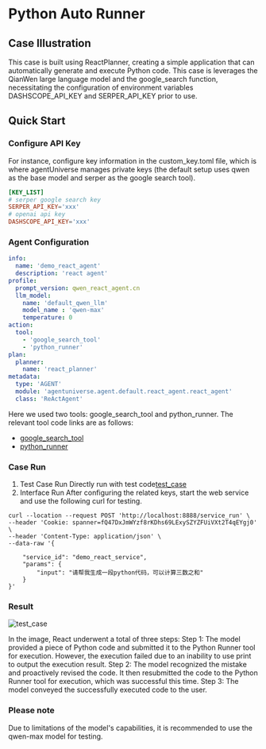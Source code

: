# Python Auto Runner
## Case Illustration
This case is built using ReactPlanner, creating a simple application that can automatically generate and execute Python code.
This case is leverages the QianWen large language model and the google_search function, necessitating the configuration of environment variables DASHSCOPE_API_KEY and SERPER_API_KEY prior to use.

## Quick Start
### Configure API Key
For instance, configure key information in the custom_key.toml file, which is where agentUniverse manages private keys (the default setup uses qwen as the base model and serper as the google search tool).
```toml
[KEY_LIST]
# serper google search key
SERPER_API_KEY='xxx'
# openai api key
DASHSCOPE_API_KEY='xxx'
```

### Agent Configuration
```yaml
info:
  name: 'demo_react_agent'
  description: 'react agent'
profile:
  prompt_version: qwen_react_agent.cn
  llm_model:
    name: 'default_qwen_llm'
    model_name : 'qwen-max'
    temperature: 0
action:
  tool:
    - 'google_search_tool'
    - 'python_runner'
plan:
  planner:
    name: 'react_planner'
metadata:
  type: 'AGENT'
  module: 'agentuniverse.agent.default.react_agent.react_agent'
  class: 'ReActAgent'
```

Here we used two tools: google_search_tool and python_runner. The relevant tool code links are as follows:
- [google_search_tool](../../../../sample_standard_app/app/core/tool/google_search_tool.yaml)
- [python_runner](../../../../sample_standard_app/app/core/tool/python_repl_tool.yaml)


### Case Run
1. Test Case Run
Directly run with test code[test_case](../../../../sample_standard_app/app/test/test_react_agent.py)
2. Interface Run
After configuring the related keys, start the web service and use the following curl for testing.
```shell
curl --location --request POST 'http://localhost:8888/service_run' \
--header 'Cookie: spanner=fQ47DxJmWYzf8rKDhs69LExySZYZFUiVXt2T4qEYgj0' \
--header 'Content-Type: application/json' \
--data-raw '{
    
    "service_id": "demo_react_service",
    "params": {
        "input": "请帮我生成一段python代码，可以计算三数之和"
    }
}'
```

### Result
![test_case](../../_picture/react_demo_step.png)

In the image, React underwent a total of three steps:
Step 1: The model provided a piece of Python code and submitted it to the Python Runner tool for execution. However,  the execution failed due to an inability to use print to output the execution result.
Step 2: The model recognized the mistake and proactively revised the code. It then resubmitted the code to the Python Runner tool for execution, which was successful this time.
Step 3: The model conveyed the successfully executed code to the user.  

### Please note
Due to limitations of the model's capabilities, it is recommended to use the qwen-max model for testing.